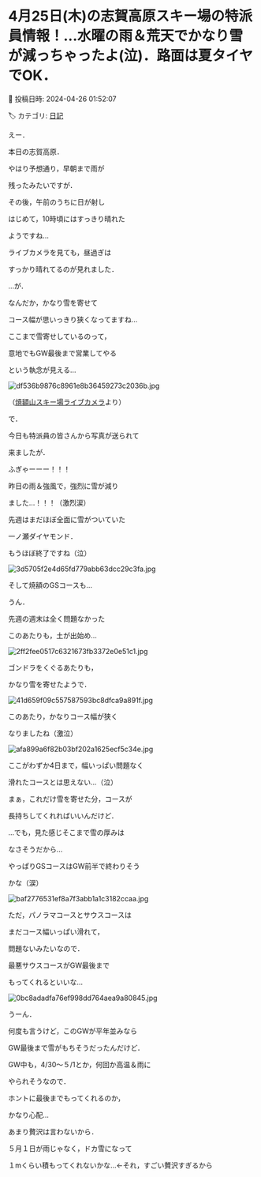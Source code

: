 # 4月25日(木)の志賀高原スキー場の特派員情報！…水曜の雨＆荒天でかなり雪が減っちゃったよ(泣)．路面は夏タイヤでOK．

📅 投稿日時: 2024-04-26 01:52:07

🏷️ カテゴリ: [日記](cc4b5682fb7b8b144980957a978653fb0.md)

えー．


本日の志賀高原．


やはり予想通り，早朝まで雨が


残ったみたいですが．


その後，午前のうちに日が射し


はじめて，10時頃にはすっきり晴れた


ようですね…





ライブカメラを見ても，昼過ぎは


すっかり晴れてるのが見れました．


…が．


なんだか，かなり雪を寄せて


コース幅が思いっきり狭くなってますね…


ここまで雪寄せしているのって，


意地でもGW最後まで営業してやる


という執念が見える…




![df536b9876c8961e8b36459273c2036b.jpg](images/df536b9876c8961e8b36459273c2036b.jpg)




（[焼額山スキー場ライブカメラ](https://www.princehotels.co.jp/ski/shiga/livecamera/)より）





で．


今日も特派員の皆さんから写真が送られて


来ましたが．


ふぎゃーーー！！！


昨日の雨＆強風で，強烈に雪が減り


ました…！！！（激烈涙）


先週はまだほぼ全面に雪がついていた


一ノ瀬ダイヤモンド．


もうほぼ終了ですね（泣）




![3d5705f2e4d65fd779abb63dcc29c3fa.jpg](images/3d5705f2e4d65fd779abb63dcc29c3fa.jpg)







そして焼額のGSコースも…


うん．


先週の週末は全く問題なかった


このあたりも，土が出始め…




![2ff2fee0517c6321673fb3372e0e51c1.jpg](images/2ff2fee0517c6321673fb3372e0e51c1.jpg)







ゴンドラをくぐるあたりも，


かなり雪を寄せたようで．




![41d659f09c557587593bc8dfca9a891f.jpg](images/41d659f09c557587593bc8dfca9a891f.jpg)







このあたり，かなりコース幅が狭く


なりましたね（激泣）




![afa899a6f82b03bf202a1625ecf5c34e.jpg](images/afa899a6f82b03bf202a1625ecf5c34e.jpg)







ここがわずか4日まで，幅いっぱい問題なく


滑れたコースとは思えない…（泣）


まぁ，これだけ雪を寄せた分，コースが


長持ちしてくれればいいんだけど．


…でも，見た感じそこまで雪の厚みは


なさそうだから…


やっぱりGSコースはGW前半で終わりそう


かな（涙）




![baf2776531ef8a7f3abb1a1c3182ccaa.jpg](images/baf2776531ef8a7f3abb1a1c3182ccaa.jpg)







ただ，パノラマコースとサウスコースは


まだコース幅いっぱい滑れて，


問題ないみたいなので．


最悪サウスコースがGW最後まで


もってくれるといいな…




![0bc8adadfa76ef998dd764aea9a80845.jpg](images/0bc8adadfa76ef998dd764aea9a80845.jpg)







うーん．


何度も言うけど，このGWが平年並みなら


GW最後まで雪がもちそうだったんだけど．


GW中も，4/30～５/1とか，何回か高温＆雨に


やられそうなので．


ホントに最後までもってくれるのか，


かなり心配…





あまり贅沢は言わないから．


５月１日が雨じゃなく，ドカ雪になって


１mくらい積もってくれないかな…←それ，すごい贅沢すぎるから
